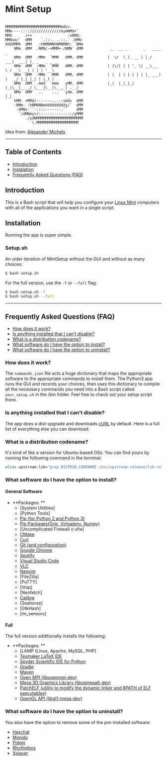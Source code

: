 # Mint Setup

```

MMMMMMMMMMMMMMMMMMMMMMMMMmds+.        
MMm----::-://////////////oymNMd+`     
MMd      /++                -sNMd:    
MMNso/`  dMM    `.::-. .-::.` .hMN:   
ddddMMh  dMM   :hNMNMNhNMNMNh: `NMm  
    NMm  dMM  .NMN/-+MMM+-/NMN` dMM            __  __ _       _   ____       _
    NMm  dMM  -MMm  `MMM   dMM. dMM           |  \/  (_)_ __ | |_/ ___|  ___| |_ _   _ _ __
    NMm  dMM  -MMm  `MMM   dMM. dMM           | |\/| | | '_ \| __\___ \ / _ \ __| | | | '_ \
    NMm  dMM  -MMm  `MMM   dMM. dMM           | |  | | | | | | |_ ___) |  __/ |_| |_| | |_) |   
    NMm  dMM  .mmd  `mmm   yMM. dMM           |_|  |_|_|_| |_|\__|____/ \___|\__|\__,_| .__/   
    NMm  dMM`  ..`   ...   ydm. dMM                                                   |_|    
    hMM- +MMd/-------...-:sdds  dMM   
    -NMm- :hNMNNNmdddddddddy/`  dMM   
     -dMNs-``-::::-------.``    dMM   
      `/dMNmy+/:-------------:/yMMM   
         ./ydNMMMMMMMMMMMMMMMMMMMMM
            \.MMMMMMMMMMMMMMMMMMM
```

Idea from: [Alexander Michels](https://github.com/alexandermichels/MintSetup)


***

## Table of Contents
* <a href="#intro">Introduction</a>
* <a href="#instalation">Instalation</a>
* <a href="#faq">Frequently Asked Questions (FAQ)</a>

## <a id="intro">Introduction</a>

This is a Bash script that will help you configure your [Linux Mint](https://www.linuxmint.com/) computers with all of the applications you want in a single script.

## <a id="installation">Installation</a>

Running the app is super simple.

### Setup.sh

An older iteration of MintSetup without the GUI and without as many choices:
```bash
$ bash setup.sh
```

For the full version, use the `-f` or `--full` flag:
```bash
$ bash setup.sh -f
$ bash setup.sh --full
```

***

## <a id="faq">Frequently Asked Questions (FAQ)</a>
* [How does it work?](#faq-howitworks)
* [Is anything installed that I can't disable?](#faq-required)
* [What is a distribution codename?](#faq-codename)
* [What software do I have the option to install?](#faq-options)
* [What software do I have the option to uninstall?](#faq-uninstall)

### <a id="faq-howitworks">How does it work?</a>

The `commands.json` file acts a huge dictionary that maps the appropriate software to the appropriate commands to install them. The Python3 app runs the GUI and records your choices, then uses this dictionary to compile all the necessary commands you need into a Bash script called `your_setup.sh` in the /bin folder. Feel free to check out your setup script there.

### <a id="faq-required">Is anything installed that I can't disable?</a>

The app does a dist-upgrade and downloads [cURL](https://curl.haxx.se/) by default. Here is a full list of everything else you can download:

### <a id="faq-codename">What is a distribution codename?</a>

It's kind of like a version for Ubuntu-based OSs. You can find yours by running the following command in the terminal:
```bash
alias upstream-lsb="grep DISTRIB_CODENAME /etc/upstream-release/lsb-release | grep -o --colour=never \"[a-z-]*$\""
```

### <a id="faq-options">What software do I have the option to install?</a>

#### General Software
*  **Packages: **
    * [System Utilities]
    * [Python Tools]
    * [Pip (for Python 2 and Python 3)](https://pypi.org/project/pip/)
    * [Pip Packages(Grip, Virtualenv, Numpy)](https://github.com/joeyespo/grip)
    * [Uncomplicated Firewall o ufw]
    * [CMake](https://cmake.org/)
    * [Curl](https://curl.haxx.se/)
    * [Git (and configuration)](https://git-scm.com/)
    * [Google Chrome](https://www.google.com/chrome/)
    * [Spotify](https://www.spotify.com/)
    * [Visual Studio Code](https://code.visualstudio.com/)
    * [VLC](https://www.videolan.org/vlc/index.html)
    * [Neovim](https://neovim.io/)
    * [FileZilla] 
    * [PuTTY] 
    * [htop] 
    * [Neofetch]
    * [Calibre](https://calibre-ebook.com/)
    * [Seahorse] 
    * [GtkHash] 
    * [lm_sensors] 

#### Full
The full version additionally installs the following:
* **Packages: **
    * [LAMP (Linux, Apache, MySQL, PHP]
    * [Texmaker LaTeX IDE](https://www.xm1math.net/texmaker/)
    * [Spyder Scientific IDE for Python](https://github.com/spyder-ide/spyder)
    * [Gradle](https://gradle.org/)
    * [Maven](https://maven.apache.org/)
    * [Open MPI (libopenmpi-dev)](https://www.open-mpi.org/)
    * [Mesa 3D Graphics Library (libosmesa6-dev)](https://mesa3d.org/)
    * [PatchELF (utility to modify the dynamic linker and RPATH of ELF executables)](https://nixos.org/patchelf.html)
    * [OpenGL API (libgl1-mesa-dev)](https://www.mesa3d.org/)

### <a id="faq-uninstall">What software do I have the option to uninstall?</a>

You also have the option to remove some of the pre-installed software:
* [Hexchat](https://hexchat.github.io/)
* [Mopidy](https://www.mopidy.com/)
* [Pidgin](https://pidgin.im/)
* [Rhythmbox](https://wiki.gnome.org/Apps/Rhythmbox)
* [Xplayer](https://github.com/linuxmint/xplayer)
